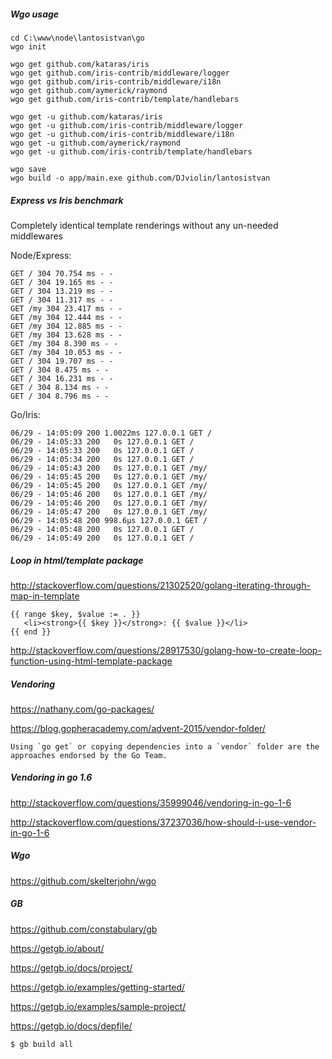 ##### Wgo usage

```shell
cd C:\www\node\lantosistvan\go
wgo init

wgo get github.com/kataras/iris
wgo get github.com/iris-contrib/middleware/logger
wgo get github.com/iris-contrib/middleware/i18n
wgo get github.com/aymerick/raymond
wgo get github.com/iris-contrib/template/handlebars

wgo get -u github.com/kataras/iris
wgo get -u github.com/iris-contrib/middleware/logger
wgo get -u github.com/iris-contrib/middleware/i18n
wgo get -u github.com/aymerick/raymond
wgo get -u github.com/iris-contrib/template/handlebars

wgo save
wgo build -o app/main.exe github.com/DJviolin/lantosistvan
```

##### Express vs Iris benchmark

Completely identical template renderings without any un-needed middlewares

Node/Express:

```shell
GET / 304 70.754 ms - -
GET / 304 19.165 ms - -
GET / 304 13.219 ms - -
GET / 304 11.317 ms - -
GET /my 304 23.417 ms - -
GET /my 304 12.444 ms - -
GET /my 304 12.885 ms - -
GET /my 304 13.628 ms - -
GET /my 304 8.390 ms - -
GET /my 304 10.053 ms - -
GET / 304 19.707 ms - -
GET / 304 8.475 ms - -
GET / 304 16.231 ms - -
GET / 304 8.134 ms - -
GET / 304 8.796 ms - -
```

Go/Iris:

```shell
06/29 - 14:05:09 200 1.0022ms 127.0.0.1 GET /
06/29 - 14:05:33 200   0s 127.0.0.1 GET /
06/29 - 14:05:33 200   0s 127.0.0.1 GET /
06/29 - 14:05:34 200   0s 127.0.0.1 GET /
06/29 - 14:05:43 200   0s 127.0.0.1 GET /my/
06/29 - 14:05:45 200   0s 127.0.0.1 GET /my/
06/29 - 14:05:45 200   0s 127.0.0.1 GET /my/
06/29 - 14:05:46 200   0s 127.0.0.1 GET /my/
06/29 - 14:05:46 200   0s 127.0.0.1 GET /my/
06/29 - 14:05:47 200   0s 127.0.0.1 GET /my/
06/29 - 14:05:48 200 998.6µs 127.0.0.1 GET /
06/29 - 14:05:48 200   0s 127.0.0.1 GET /
06/29 - 14:05:49 200   0s 127.0.0.1 GET /
```

##### Loop in html/template package

http://stackoverflow.com/questions/21302520/golang-iterating-through-map-in-template

```
{{ range $key, $value := . }}
   <li><strong>{{ $key }}</strong>: {{ $value }}</li>
{{ end }}
```

http://stackoverflow.com/questions/28917530/golang-how-to-create-loop-function-using-html-template-package

##### Vendoring

https://nathany.com/go-packages/

https://blog.gopheracademy.com/advent-2015/vendor-folder/

```
Using `go get` or copying dependencies into a `vendor` folder are the approaches endorsed by the Go Team.
```

##### Vendoring in go 1.6

http://stackoverflow.com/questions/35999046/vendoring-in-go-1-6

http://stackoverflow.com/questions/37237036/how-should-i-use-vendor-in-go-1-6

##### Wgo

https://github.com/skelterjohn/wgo

##### GB

https://github.com/constabulary/gb

https://getgb.io/about/

https://getgb.io/docs/project/

https://getgb.io/examples/getting-started/

https://getgb.io/examples/sample-project/

https://getgb.io/docs/depfile/

```shell
$ gb build all
```
